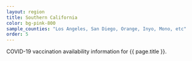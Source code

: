 ```yaml
---
layout: region
title: Southern California
color: bg-pink-800
sample_counties: "Los Angeles, San Diego, Orange, Inyo, Mono, etc"
order: 5
---
```


COVID-19 vaccination availability information for {{ page.title }}.
